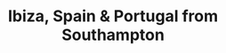 ---
category: mediterranean
title: Ibiza, Spain & Portugal from Southampton
class: ibiza-spain-and-portugal-from-southampton
cruiseline: P&O Cruises – Ventura
special-info: Celebrity Chef, Atul Kochhar onboard
price: 617
nights: 12
cruise-url: http://www.planetcruise.co.uk/po-cruises/ventura/30-october-2016/97482?referrersiteid=970
---